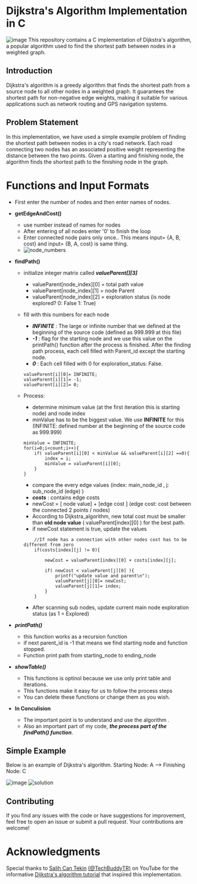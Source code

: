 # Dijkstra's Algorithm Implementation in C
![image](https://i.stechies.com/1200x756/userfiles/images/Dijkstras-algorithm.jpg)
This repository contains a C implementation of Dijkstra's algorithm, a popular algorithm used to find the shortest path between nodes in a weighted graph.

## Introduction
Dijkstra's algorithm is a greedy algorithm that finds the shortest path from a source node to all other nodes in a weighted graph. It guarantees the shortest path for non-negative edge weights, making it suitable for various applications such as network routing and GPS navigation systems.

## Problem Statement
In this implementation, we have used a simple example problem of finding the shortest path between nodes in a city's road network. Each road connecting two nodes has an associated positive weight representing the distance between the two points. Given a starting and finishing node, the algorithm finds the shortest path to the finishing node in the graph.

# Functions and Input Formats
 - First enter the number of nodes and then enter names of nodes.
 - **getEdgeAndCost()**
    - use number instead of names for nodes
    - After entering of all nodes enter '0' to finish the loop
    - Enter connected node pairs only once.. This means input= {A, B, cost} and input= {B, A, cost} is same thing.
    - ![node_numbers](https://i.hizliresim.com/bjo1374.png)
- **findPath()**
    - initialize integer matrix called **_valueParent[][3]_**
        - valueParent[node_index][0] = total path value
        - valueParent[node_index][1] = node Parent
        - valueParent[node_index][2] = exploration status (is node explored? 0: False 1: True)
    - fill with this numbers for each node
        - **_INFINITE_** : The large or infinite number that we defined at the beginning of the source code (defined as 999.999 at this file)
        - **_-1_** : flag for the starting node and we use this value on the printPath() function after the process is finished. After the finding path process, each cell filled with Parent_id except the starting node.
        - **_0_** : Each cell filled with 0 for exploration_status: False. 
        ```
        valueParent[i][0]= INFINITE;
        valueParent[i][1]= -1;
        valueParent[i][2]= 0;
        ```
    - Process:
        - determine minimum value (at the first iteration this is starting node) and node index
        - minValue has to be the biggest value. We use **INFINITE** for this (INFINITE: defined number at the beginning of the source code as 999.999)
        ```
        minValue = INFINITE;
        for(i=0;i<count;i++){
            if( valueParent[i][0] < minValue && valueParent[i][2] ==0){
                index = i;
                minValue = valueParent[i][0];
            }
        }
        ```

        - compare the every edge values (index: main_node_id , j: sub_node_id (edge) )
        - **_costs_** : contains edge costs
        - newCost = [ node value]  + [edge cost ]  (edge cost: cost between the connected 2 points / nodes)
        - According to Dijkstra_algorithm, new total cost must be smaller than **old node value** ( valueParent[index][0] ) for the best path.
        - if newCost statement is true, update the values
        ```
            //If node has a connection with other nodes cost has to be different from zero
            if(costs[index][j] != 0){
                
                newCost = valueParent[index][0] + costs[index][j];

                if( newCost < valueParent[j][0] ){
                    printf("update value and parent\n");
                    valueParent[j][0]= newCost;
                    valueParent[j][1]= index; 
                }
            }
        ```
        - After scanning sub nodes, update current main node exploration status (as 1 = Explored)
- **_printPath()_**
    - this function works as a recursion function
    - if next parent_id is -1 that means we find starting node and function stopped.
    - Function print path from starting_node to ending_node

- **_showTable()_**
    - This functions is optinol because we use only print table and iterations.
    - This functions make it easy for us to follow the process steps
    - You can delete these functions or change them as you wish. 

- **In Conculision**
    - The important point is to understand and use the algorithm .
    - Also an important part of my code, _**the process part of the findPath() function**_.

## Simple Example
Below is an example of Dijkstra's algorithm. Starting Node: A --> Finishing Node: C

![image](https://i.hizliresim.com/jffzyjd.png)
![solution](https://i.hizliresim.com/t7dwdto.png)

## Contributing
If you find any issues with the code or have suggestions for improvement, feel free to open an issue or submit a pull request. Your contributions are welcome!

# Acknowledgments
Special thanks to [Salih Can Tekin](https://github.com/salihcantekin) [(@TechBuddyTR)](https://www.youtube.com/@TechBuddyTR) on YouTube for the informative [Dijkstra's algorithm tutorial](https://www.youtube.com/watch?v=MeiKA0uai0c) that inspired this implementation.

